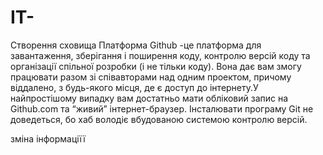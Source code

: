 # IT-
Створення сховища
Платформа Github -це платформа для завантаження, зберігання і поширення коду, контролю версій коду та організації спільної розробки (і не тільки коду). Вона дає вам змогу працювати разом зі співавторами над одним проектом, причому віддалено, з будь-якого місця, де є доступ до інтернету.У найпростішому випадку вам достатньо мати обліковий запис на Github.com та “живий” інтернет-браузер. Інсталювати програму Git не доведеться, бо хаб володіє вбудованою системою контролю версій.
 
зміна інформаціїї
